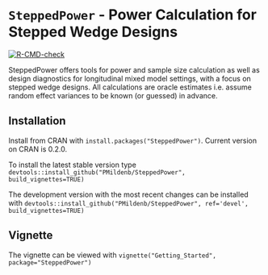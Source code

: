 
# `SteppedPower` - Power Calculation for Stepped Wedge Designs

<!-- badges: start -->
  [![R-CMD-check](https://github.com/PMildenb/SteppedPower/workflows/R-CMD-check/badge.svg)](https://github.com/PMildenb/SteppedPower/actions)
  <!-- badges: end -->

SteppedPower offers tools for power and sample size calculation as well as 
design diagnostics for 
longitudinal mixed model settings, with a focus on stepped wedge designs.
All calculations are oracle estimates i.e. assume random effect variances 
to be known (or guessed) in advance. 


## Installation

Install from CRAN with
`install.packages("SteppedPower")`. 
Current version on CRAN is 0.2.0.

To install the latest stable version type    
`devtools::install_github("PMildenb/SteppedPower", build_vignettes=TRUE)`  

The development version with the most recent changes can be installed with
`devtools::install_github("PMildenb/SteppedPower", ref='devel', build_vignettes=TRUE)`


## Vignette 
The vignette can be viewed with
`vignette("Getting_Started", package="SteppedPower")`
